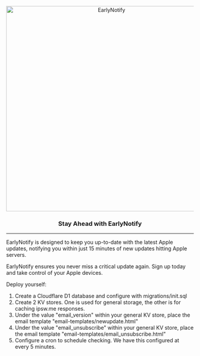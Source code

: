 <p align="center">
	<a href="https://earlynotify.com">
		<picture>
			<img src="https://files.earlynotify.com/logo-white-bg.png" alt="EarlyNotify" width="550">
		</picture>
	</a>
	<br>
</p>
<h3 align="center">Stay Ahead with EarlyNotify</h3>
<hr>

EarlyNotify is designed to keep you up-to-date with the latest Apple updates, notifying you within just 15 minutes of new updates hitting Apple servers.

EarlyNotify ensures you never miss a critical update again. Sign up today and take control of your Apple devices. 

Deploy yourself:
1. Create a Cloudflare D1 database and configure with migrations/init.sql
2. Create 2 KV stores. One is used for general storage, the other is for caching ipsw.me responses.
3. Under the value "email_version" within your general KV store, place the email template "email-templates/newupdate.html"
4. Under the value "email_unsubscribe" within your general KV store, place the email template "email-templates/email_unsubscribe.html"
5. Configure a cron to schedule checking. We have this configured at every 5 minutes.
